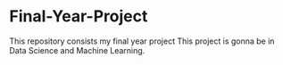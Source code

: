 # Final-Year-Project
This repository consists my final year project
This project is gonna be in Data Science and Machine Learning.
